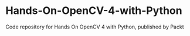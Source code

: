 # Hands-On-OpenCV-4-with-Python
Code repository for Hands On OpenCV 4 with Python, published by Packt
